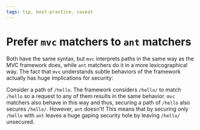 ```yaml
---
tags: tip, best-practice, caveat
---
```


# Prefer `mvc` matchers to `ant` matchers
Both have the same syntax, but `mvc` interprets paths in the same way as the MVC framework does, while `ant` matchers do it in a more lexicographical way. The fact that `mvc` understands subtle behaviors of the framework actually has huge implications for security:

Consider a path of `/hello`. The framework considers `/hello/` to match `/hello` so a request to any of them results in the same behavior. `mvc` matchers also behave in this way and thus, securing a path of `/hello` also secures `/hello/`. However, `ant` doesn't! This means that by securing only `/hello` with `ant` leaves a huge gaping security hole by leaving `/hello/` unsecured.
